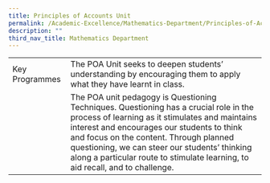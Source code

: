```yaml
---
title: Principles of Accounts Unit
permalink: /Academic-Excellence/Mathematics-Department/Principles-of-Accounts-Unit/
description: ""
third_nav_title: Mathematics Department
---
```


|  	|  	|
| -	| -	|
| Key Programmes 	| The POA Unit seeks to deepen students’ understanding by encouraging them to apply what they have learnt in class. 	|
|  	| The POA unit pedagogy is Questioning Techniques. Questioning has a crucial role in the process of learning as it stimulates and maintains interest and encourages our students to think and focus on the content. Through planned questioning, we can steer our students’ thinking along a particular route to stimulate learning, to aid recall, and to challenge.|